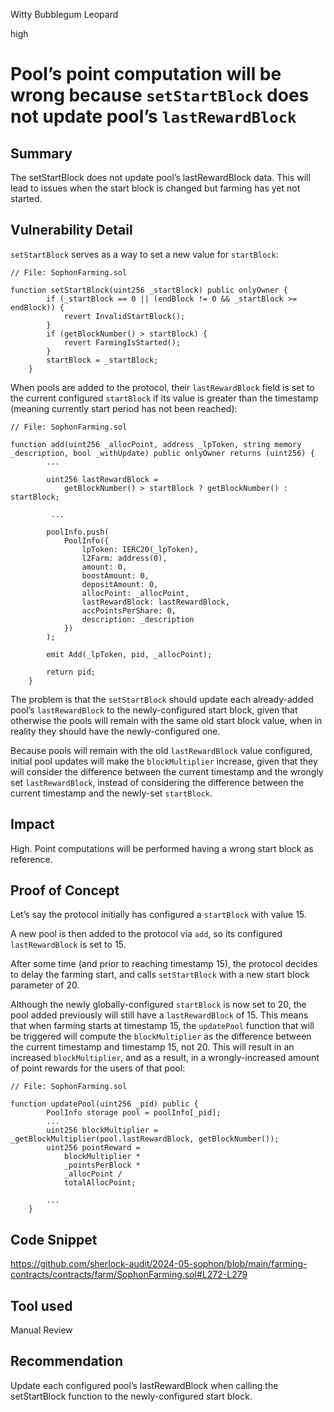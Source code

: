 Witty Bubblegum Leopard

high

# Pool’s point computation will be wrong because `setStartBlock` does not update pool’s `lastRewardBlock`

## Summary
The setStartBlock does not update pool’s lastRewardBlock data. This will lead to issues when the start block is changed but farming has yet not started.

## Vulnerability Detail

`setStartBlock` serves as a way to set a new value for `startBlock`:

```solidity
// File: SophonFarming.sol

function setStartBlock(uint256 _startBlock) public onlyOwner {
        if (_startBlock == 0 || (endBlock != 0 && _startBlock >= endBlock)) {
            revert InvalidStartBlock();
        }
        if (getBlockNumber() > startBlock) {
            revert FarmingIsStarted();
        }
        startBlock = _startBlock;
    }
```

When pools are added to the protocol, their `lastRewardBlock` field is set to the current configured `startBlock` if its value is greater than the timestamp (meaning currently start period has not been reached):

```solidity
// File: SophonFarming.sol

function add(uint256 _allocPoint, address _lpToken, string memory _description, bool _withUpdate) public onlyOwner returns (uint256) {
        ...
        
        uint256 lastRewardBlock =
            getBlockNumber() > startBlock ? getBlockNumber() : startBlock;
       
	     ...

        poolInfo.push(
            PoolInfo({
                lpToken: IERC20(_lpToken),
                l2Farm: address(0),
                amount: 0,
                boostAmount: 0,
                depositAmount: 0,
                allocPoint: _allocPoint,
                lastRewardBlock: lastRewardBlock,
                accPointsPerShare: 0,
                description: _description
            })
        );

        emit Add(_lpToken, pid, _allocPoint);

        return pid;
    }

```

The problem is that the `setStartBlock` should update each already-added pool’s `lastRewardBlock` to the newly-configured start block, given that otherwise the pools will remain with the same old start block value, when in reality they should have the newly-configured one.

Because pools will remain with the old `lastRewardBlock` value configured, initial pool updates will make the `blockMultiplier` increase, given that they will consider the difference between the current timestamp and the wrongly set `lastRewardBlock`, instead of considering the difference between the current timestamp and the newly-set `startBlock`.

## Impact

High. Point computations will be performed having a wrong start block as reference.

## Proof of Concept

Let’s say the protocol initially has configured a `startBlock` with value 15.

A new pool is then added to the protocol via `add`, so its configured `lastRewardBlock` is set to 15.

After some time (and prior to reaching timestamp 15), the protocol decides to delay the farming start, and calls `setStartBlock` with a new start block parameter of 20.

Although the newly globally-configured `startBlock` is now set to 20, the pool added previously will still have a `lastRewardBlock` of 15. This means that when farming starts at timestamp 15, the `updatePool` function that will be triggered will compute the `blockMultiplier` as the difference between the current timestamp and timestamp 15, not 20. This will result in an increased `blockMultiplier`, and as a result, in a wrongly-increased amount of point rewards for the users of that pool:

```solidity
// File: SophonFarming.sol

function updatePool(uint256 _pid) public {
        PoolInfo storage pool = poolInfo[_pid];
        ...
        uint256 blockMultiplier = _getBlockMultiplier(pool.lastRewardBlock, getBlockNumber());
        uint256 pointReward =
            blockMultiplier *
            _pointsPerBlock *
            _allocPoint /
            totalAllocPoint;

        ...
    }
```

## Code Snippet

https://github.com/sherlock-audit/2024-05-sophon/blob/main/farming-contracts/contracts/farm/SophonFarming.sol#L272-L279

## Tool used

Manual Review

## Recommendation

Update each configured pool’s lastRewardBlock when calling the setStartBlock function to the newly-configured start block. 